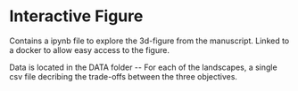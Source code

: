 # Interactive Figure
Contains a ipynb file to explore the 3d-figure from the manuscript. Linked to a docker to allow easy access to the figure.

Data is located in the DATA folder -- For each of the landscapes, a single csv file decribing the trade-offs between the three objectives.

